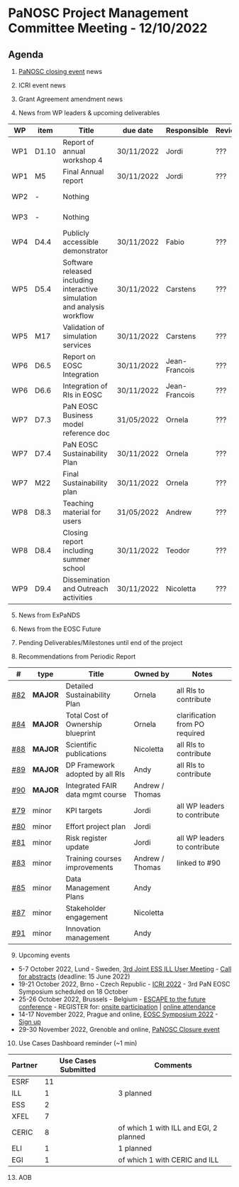 PaNOSC Project Management Committee Meeting - 12/10/2022
=========================================================

Agenda
------	

1. [PaNOSC closing event](https://indico.esrf.fr/event/66/) news

2. ICRI event news

3. Grant Agreement amendment news

4. News from WP leaders & upcoming deliverables

|  WP  | item |    Title    | due date | Responsible | Reviewer | Status |
| ---- | ---- | ----------- | -------- | -------- | -------- | -------|
| WP1  | D1.10 | Report of annual workshop 4 | 30/11/2022 | Jordi | ??? |  |
| WP1  | M5   | Final Annual report  | 30/11/2022 | Jordi | ??? |   |
| WP2  |   -  | Nothing |  |  |  | off the hook! |
| WP3  |   -  | Nothing |  |  |  | off the hook! |
| WP4  | D4.4 | Publicly accessible demonstrator | 30/11/2022 | Fabio | ??? |   |
| WP5  | D5.4 | Software released including interactive simulation and analysis workflow | 30/11/2022 | Carstens | ??? |   |
| WP5  | M17  | Validation of simulation services | 30/11/2022 | Carstens | ??? |   |
| WP6  | D6.5 | Report on EOSC Integration | 30/11/2022 | Jean-Francois | ??? |   |
| WP6  | D6.6 | Integration of RIs in EOSC | 30/11/2022 | Jean-Francois | ??? |   |
| WP7  | D7.3 | PaN EOSC Business model reference doc | 31/05/2022 | Ornela | ???  |  *submitted* |
| WP7  | D7.4 | PaN EOSC Sustainability Plan | 30/11/2022 | Ornela | ??? |   |
| WP7  | M22  | Final Sustainability plan | 30/11/2022 | Ornela | ??? |   |
| WP8  | D8.3 | Teaching material for users | 31/05/2022 | Andrew | ??? | **pending**  |
| WP8  | D8.4 | Closing report including summer school | 30/11/2022 | Teodor | ??? |   |
| WP9  | D9.4 | Dissemination and Outreach activities | 30/11/2022 | Nicoletta | ??? |   |
 
5. News from ExPaNDS

6. News from the EOSC Future

7. Pending Deliverables/Milestones until end of the project

8. Recommendations from Periodic Report

|  #  | type | Title | Owned by | Notes |
| --- | ---- | ----- | -------- | ----- |
| [#82](https://github.com/panosc-eu/panosc/issues/82) | **MAJOR** | Detailed Sustainability Plan | Ornela | all RIs to contribute |
| [#84](https://github.com/panosc-eu/panosc/issues/84) | **MAJOR** | Total Cost of Ownership blueprint | Ornela | clarification from PO required |
| [#88](https://github.com/panosc-eu/panosc/issues/88) | **MAJOR** | Scientific publications | Nicoletta | all RIs to contribute |
| [#89](https://github.com/panosc-eu/panosc/issues/89) | **MAJOR** | DP Framework adopted by all RIs | Andy | all RIs to contribute |
| [#90](https://github.com/panosc-eu/panosc/issues/90) | **MAJOR** | Integrated FAIR data mgmt course | Andrew / Thomas |
| [#79](https://github.com/panosc-eu/panosc/issues/79) | minor | KPI targets | Jordi | all WP leaders to contribute |
| [#80](https://github.com/panosc-eu/panosc/issues/80) | minor | Effort project plan | Jordi |  |
| [#81](https://github.com/panosc-eu/panosc/issues/81) | minor | Risk register update | Jordi | all WP leaders to contribute |
| [#83](https://github.com/panosc-eu/panosc/issues/83) | minor | Training courses improvements | Andrew / Thomas | linked to #90 |
| [#85](https://github.com/panosc-eu/panosc/issues/85) | minor | Data Management Plans | Andy | | 
| [#87](https://github.com/panosc-eu/panosc/issues/87) | minor | Stakeholder engagement | Nicoletta | | 
| [#91](https://github.com/panosc-eu/panosc/issues/91) | minor | Innovation management | Andy | | 


9. Upcoming events

* 5-7 October 2022, Lund - Sweden, [3rd Joint ESS ILL User Meeting](https://indico.esss.lu.se/event/2809/) - [Call for abstracts](https://indico.esss.lu.se/event/2809/abstracts/) (deadline: 15 June 2022)
* 19-21 October 2022, Brno - Czech Republic - [ICRI 2022](https://www.icri2022.cz/) - 3rd PaN EOSC Symposium scheduled on 18 October
* 25-26 October 2022, Brussels - Belgium - [ESCAPE to the future conference](https://www.panosc.eu/events/panosc-at-escape-to-the-future-conference/) - REGISTER for: [onsite participation](https://projectescape.eu/form/escape-future-brussels-registration#overlay-context=form/escape-final-event-registration-form) | [online attendance](https://projectescape.eu/form/escape-future-brussels-registration#overlay-context=form/escape-final-event-registration-form)
* 14-17 November 2022, Prague and online, [EOSC Symposium 2022](https://eosc-portal.eu/events/eosc-symposium-2022) - [Sign up](https://eosc.us6.list-manage.com/track/click?u=bd106f33ba5f588652c5ad1a4&id=e52c4307a6&e=13138fee77)
* 29-30 November 2022, Grenoble and online, [PaNOSC Closure event](https://indico.esrf.fr/event/66/)

10. Use Cases Dashboard reminder (~1 min)

| Partner | Use Cases Submitted | Comments |
| ------- | ------------------- | -------- |
| ESRF  |  11  |  |
| ILL   |  1  | 3 planned  | of which 1 w CERIC and EGI)
| ESS   |  2  |   |
| XFEL  |  7  |   |
| CERIC |  8  | of which 1 with ILL and EGI, 2 planned |
| ELI   |  1  | 1 planned  |
| EGI   |  1  | of which 1 with CERIC and ILL | 

13. AOB
